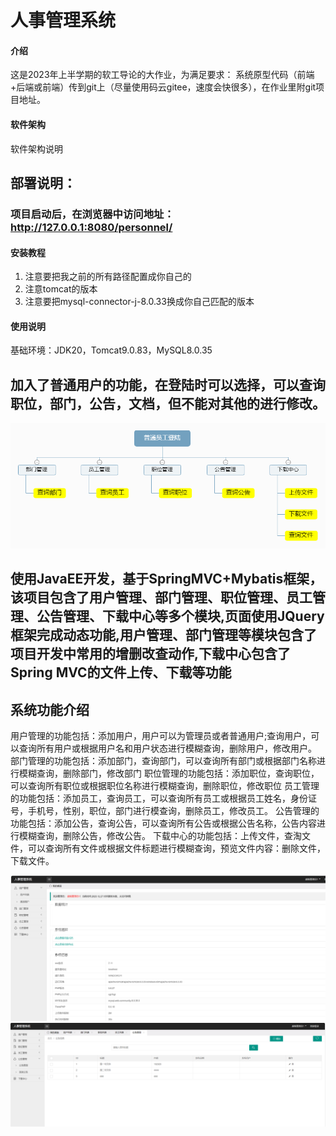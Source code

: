 # 人事管理系统

#### 介绍
这是2023年上半学期的软工导论的大作业，为满足要求： 系统原型代码（前端+后端或前端）传到git上（尽量使用码云gitee，速度会快很多），在作业里附git项目地址。

#### 软件架构
软件架构说明

## 部署说明：

### 项目启动后，在浏览器中访问地址：http://127.0.0.1:8080/personnel/

#### 安装教程

1.  注意要把我之前的所有路径配置成你自己的
2.  注意tomcat的版本
3.  注意要把mysql-connector-j-8.0.33换成你自己匹配的版本

#### 使用说明

基础环境：JDK20，Tomcat9.0.83，MySQL8.0.35

## 加入了普通用户的功能，在登陆时可以选择，可以查询职位，部门，公告，文档，但不能对其他的进行修改。
![输入图片说明](s.png)
## 使用JavaEE开发，基于SpringMVC+Mybatis框架，该项目包含了用户管理、部门管理、职位管理、员工管理、公告管理、下载中心等多个模块,页面使用JQuery框架完成动态功能,用户管理、部门管理等模块包含了项目开发中常用的增删改查动作,下载中心包含了 Spring MVC的文件上传、下载等功能

## 系统功能介绍

用户管理的功能包括：添加用户，用户可以为管理员或者普通用户;查询用户，可以查询所有用户或根据用户名和用户状态进行模糊查询，删除用户，修改用户。
部门管理的功能包括：添加部门，查询部门，可以查询所有部门或根据部门名称进行模糊查询，删除部门，修改部门
职位管理的功能包括：添加职位，查询职位，可以查询所有职位或根据职位名称进行模糊查询，删除职位，修改职位
员工管理的功能包括：添加员工，查询员工，可以查询所有员工或根据员工姓名，身份证号，手机号，性别，职位，部门进行模查询，删除员工，修改员工。
公告管理的功能包括：添加公告，查询公告，可以查询所有公告或根据公告名称，公告内容进行模糊查询，删除公告，修改公告。
下载中心的功能包括：上传文件，查淘文件，可以查询所有文件或根据文件标题进行模糊查询，预览文件内容：删除文件，下载文件。

![输入图片说明](%E5%B1%8F%E5%B9%95%E6%88%AA%E5%9B%BE%202023-12-27%20120646.png)
![输入图片说明](%E5%B1%8F%E5%B9%95%E6%88%AA%E5%9B%BE%202023-12-27%20120830.png)


